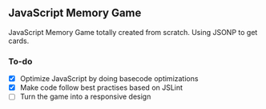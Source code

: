 ## JavaScript Memory Game

JavaScript Memory Game totally created from scratch. Using JSONP to get cards.

### To-do

- [X] Optimize JavaScript by doing basecode optimizations
- [X] Make code follow best practises based on JSLint
- [ ] Turn the game into a responsive design